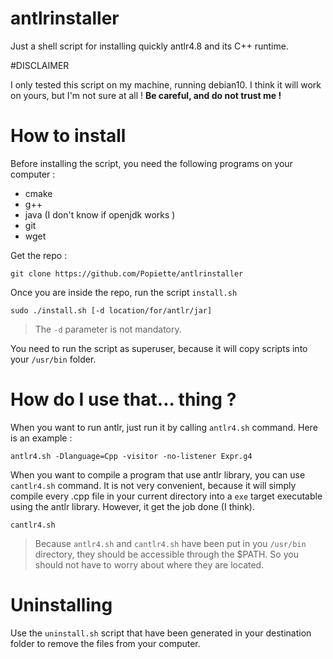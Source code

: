 # antlrinstaller
Just a shell script for installing quickly antlr4.8 and its C++ runtime.

#DISCLAIMER

I only tested this script on my machine, running debian10. I think it will work on yours, but I'm not sure at all ! **Be careful, and do not trust me !**

# How to install

Before installing the script, you need the following programs on your computer :

* cmake
* g++
* java (I don't know if openjdk works )
* git
* wget

Get the repo :
```
git clone https://github.com/Popiette/antlrinstaller
```

Once you are inside the repo, run the script `install.sh`
```
sudo ./install.sh [-d location/for/antlr/jar]
```
> The `-d` parameter is not mandatory.

You need to run the script as superuser, because it will copy scripts into your `/usr/bin` folder.

# How do I use that... thing ?

When you want to run antlr, just run it by calling `antlr4.sh` command. Here is an example :
```
antlr4.sh -Dlanguage=Cpp -visitor -no-listener Expr.g4
```

When you want to compile a program that use antlr library, you can use `cantlr4.sh` command. It is not very convenient, because it will simply compile every .cpp file in your current directory into a `exe` target executable using the antlr library. However, it get the job done (I think).
```
cantlr4.sh
```

> Because `antlr4.sh` and `cantlr4.sh` have been put in you `/usr/bin` directory, they should be accessible through the $PATH. So you should not have to worry about where they are located.

# Uninstalling

Use the `uninstall.sh` script that have been generated in your destination folder to remove the files from your computer.
